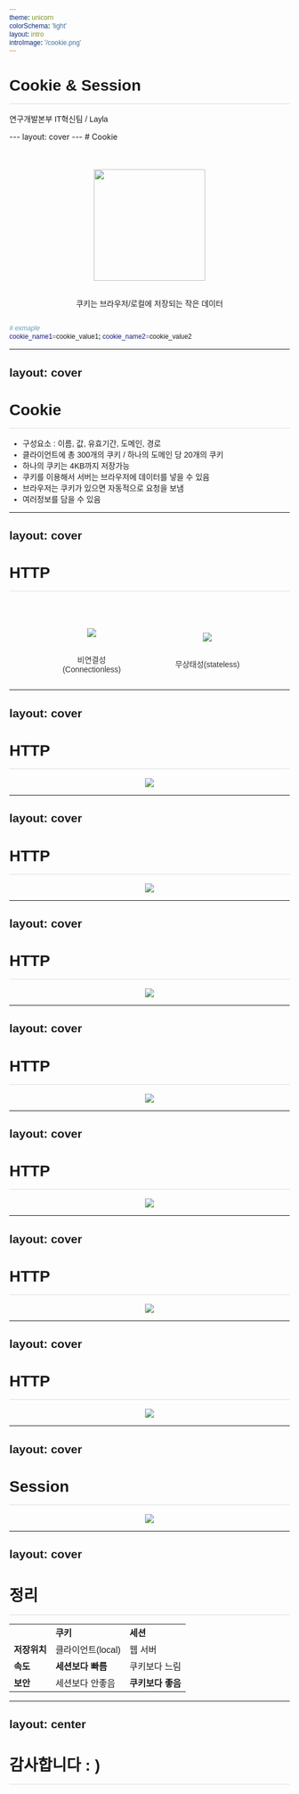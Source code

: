 ```yaml
---
theme: unicorn
colorSchema: 'light'
layout: intro
introImage: '/cookie.png'
---
```

<style>
@import url('https://fonts.googleapis.com/css2?family=Noto+Sans+KR&display=swap');
* {  
  font-family: 'Noto Sans KR', sans-serif;
}
h1 {
  padding-bottom: 1rem;
  margin-bottom: 1rem;
  border-bottom: 1px solid #dddddd;
}
.intro-p {
  margin-top: 1rem!important;
}
.my-auto {
  height: 100%;
}
.intro .my-auto,
.center .my-auto {
  height: auto;
}
</style>
# Cookie & Session
<p class="intro-p">연구개발본부 IT혁신팀 / Layla</p>
<!-- # 브라우저에서 쉽게 접하는 Cookie & Session -->
<style>
.p-1 {
  margin-top: 10px;
}
.flex-wrap {
  display: flex;
  justify-content: center;
  align-items: center;
}
</style>
<!-- <div class="p-1">
사이트를 이용할 때 <br />
로그인하고 일정시간에 도달했을 때
</div> -->
---
layout: cover
---
# Cookie
<style>
.layout-center {
  display: flex;
  justify-content: center;
  align-items: center;
  flex-direction: column;
  margin-top: 50px;
}
</style>
<div class="layout-center">
  <img src="/cookies.png" width="200"><br />
  <p>쿠키는 브라우저/로컬에 저장되는 작은 데이터</p>
</div>

```bash
# exmaple
cookie_name1=cookie_value1; cookie_name2=cookie_value2
```

---
layout: cover
---

# Cookie
- 구성요소 : 이름, 값, 유효기간, 도메인, 경로 
- 클라이언트에 총 300개의 쿠키 / 하나의 도메인 당 20개의 쿠키
- 하나의 쿠키는 4KB까지 저장가능
- 쿠키를 이용해서 서버는 브라우저에 데이터를 넣을 수 있음
- 브라우저는 쿠키가 있으면 자동적으로 요청을 보냄
- 여러정보를 담을 수 있음

---
layout: cover
---
# HTTP
<style>
.my-auto {
  margin: 0!important;
}
.section-2 {
  display: flex;
  flex-direction: row;
  justify-content: space-evenly;
  margin-top: 50px;
  
  .flex-column-2 {
    display: flex;
    flex-direction: column;
    justify-content: center;
    align-items: center;
    width: 120px;
    margin-top: 1rem;
    /* font-weight: bold;
    font-size: 24px; */
    letter-spacing: -0.025px;
    text-align: center;
    color: #333333;

    img {
      display: block;
    }
  }
}

</style>
<div class="flex-wrap section-2">
  <div class="flex-column-2">
    <img src="/http1.png" /><br />
    <p>비연결성(Connectionless)</p>
  </div>
  <div class="flex-column-2">
    <img src="/http2.png" /><br />
    <p>무상태성(stateless)</p>
  </div>
</div> 

---
layout: cover
---
# HTTP
<div class="flex-wrap">
  <img src="/http3.png" /><br />
</div>

---
layout: cover
---
# HTTP
<div class="flex-wrap">
  <img src="/http4.png" /><br />
</div>

---
layout: cover
---
# HTTP
<div class="flex-wrap">
  <img src="/http5.png" /><br />
</div>

---
layout: cover
---
# HTTP
<div class="flex-wrap">
  <img src="/http6.png" /><br />
</div>

---
layout: cover
---
# HTTP
<div class="flex-wrap">
  <img src="/http7.png" /><br />
</div>

---
layout: cover
---
# HTTP
<div class="flex-wrap">
  <img src="/http8.png" /><br />
</div>

---
layout: cover
---
# HTTP
<div class="flex-wrap">
  <img src="/http9.png" /><br />
</div>

---
layout: cover
---
# Session
<div class="flex-wrap">
  <img src="/cookie-session.png" /><br />
</div>


---
layout: cover
---

# 정리

|     |     |     |
| --- | --- | --- |
|     | <b>쿠키</b> | <b>세션</b> |
| <b>저장위치</b> | 클라이언트(local) | 웹 서버 |
| <b>속도</b> | **세션보다 빠름** | 쿠키보다 느림 |
| <b>보안</b> | 세션보다 안좋음 | **쿠키보다 좋음** |

---
layout: center
---

# 감사합니다 : )
